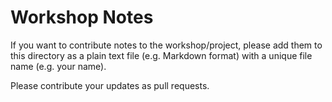 # Workshop Notes

If you want to contribute notes to the workshop/project, please add
them to this directory as a plain text file (e.g. Markdown format)
with a unique file name (e.g. your name).

Please contribute your updates as pull requests.
